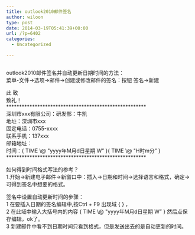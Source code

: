 ```yaml
---
title: outlook2010邮件签名
author: wiloon
type: post
date: 2014-03-19T05:41:39+00:00
url: /?p=6402
categories:
  - Uncategorized

---
```

<div>
  <h2>
  </h2>
</div>

<div id="content">
  <p>
    outlook2010邮件签名并自动更新日期时间的方法：<br /> 菜单-文件->选项->邮件->创建或修改邮件的签名：按钮 签名->新建
  </p>
  
  <p>
    此 致<br /> 致礼！<br /> ******************************************************<br /> 深圳市xxx有限公司：研发部：牛凯<br /> 地址：深圳市xxx<br /> 固定电话：0755-xxxx<br /> 联系手机：137xxx<br /> 邮箱地址：<br /> 时间：{ TIME \@ "yyyy年M月d日星期 W&#8221; }{ TIME \@ "H时m分&#8221; }<br /> ******************************************************
  </p>
  
  <p>
    如何得到时间格式写法的参考？<br /> 1.开始->新建电子邮件->新窗口中：插入->日期和时间->选择语言和格式，确定->可得到签名中想要的格式。
  </p>
  
  <p>
    
  </p>
  
  <p>
    签名中设置自动更新时间的步骤：<br /> 1 在要插入日期的签名编辑中,按Ctrl + F9 出现域 { } ，<br /> 2 在此域中输入大括号内的内容 { TIME \@ "yyyy年M月d日星期 W&#8221; } 然后点保存编辑，ok了。<br /> 3 新建邮件中看不到日期时间只看到格式，但是发送出去的是自动更新的时间。
  </p>
</div>